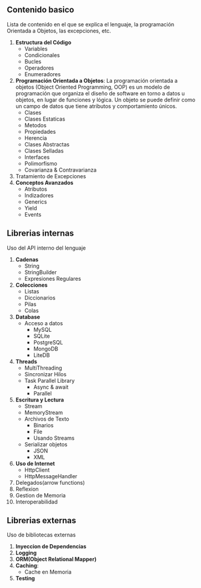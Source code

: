 ## Contenido basico
Lista de contenido en el que se explica el lenguaje, la programación Orientada a Objetos, las excepciones, etc.

1. **Estructura del Código**
    - Variables
    - Condicionales
    - Bucles
    - Operadores
    - Enumeradores
1. **Programación Orientada a Objetos**: La programación orientada a objetos (Object Oriented Programming, OOP) es un modelo de programación que organiza el diseño de software en torno a datos u objetos, en lugar de funciones y lógica. Un objeto se puede definir como un campo de datos que tiene atributos y comportamiento únicos.
    - Clases
    - Clases Estaticas
    - Metodos
    - Propiedades
    - Herencia
    - Clases Abstractas
    - Clases Selladas
    - Interfaces
    - Polimorfismo
    - Covarianza & Contravarianza
1. Tratamiento de Excepciones
1. **Conceptos Avanzados**
    - Atributos
    - Indizadores
    - Generics
    - Yield
    - Events

## Librerias internas
Uso del API interno del lenguaje

1. **Cadenas**
    - String
    - StringBuilder
    - Expresiones Regulares
1. **Colecciones**
    - Listas
    - Diccionarios
    - Pilas
    - Colas
1. **Database**
    - Acceso a datos
        - MySQL
        - SQLite
        - PostgreSQL
        - MongoDB
        - LiteDB
1. **Threads**
    - MultiThreading
    - Sincronizar Hilos
    - Task Parallel Library
        - Async & await
        - Parallel
1. **Escritura y Lectura**
    - Stream
    - MemoryStream
    - Archivos de Texto
        - Binarios
        - File
        - Usando Streams
    - Serializar objetos
        - JSON
        - XML
1. **Uso de Internet**
    - HttpClient
    - HttpMessageHandler
1. Delegados(arrow functions)
1. Reflexion
1. Gestion de Memoria
1. Interoperabilidad

## Librerias externas
Uso de bibliotecas externas

1. **Inyeccion de Dependencias**
1. **Logging**
1. **ORM(Object Relational Mapper)**
1. **Caching**:
    - Cache en Memoria
1. **Testing**
